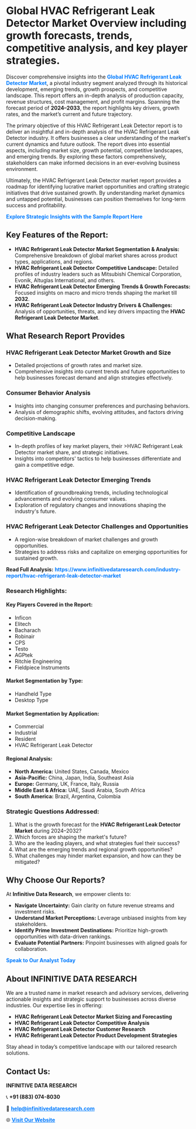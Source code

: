 <h1>Global HVAC Refrigerant Leak Detector Market Overview including growth forecasts, trends, competitive analysis, and key player strategies.</h1>
<p>
Discover comprehensive insights into the 
<a href="https://www.infinitivedataresearch.com/industry-report/hvac-refrigerant-leak-detector-market" rel="dofollow" style="color: #007BFF; text-decoration: none;"><strong>Global HVAC Refrigerant Leak Detector Market</strong></a>, a pivotal industry segment analyzed through its historical development, emerging trends, growth prospects, and competitive landscape. This report offers an in-depth analysis of production capacity, revenue structures, cost management, and profit margins. Spanning the forecast period of <strong>2024–2033</strong>, the report highlights key drivers, growth rates, and the market’s current and future trajectory.
</p>
<p>
The primary objective of this HVAC Refrigerant Leak Detector report is to deliver an insightful and in-depth analysis of the HVAC Refrigerant Leak Detector industry. It offers businesses a clear understanding of the market's current dynamics and future outlook. The report dives into essential aspects, including market size, growth potential, competitive landscapes, and emerging trends. By exploring these factors comprehensively, stakeholders can make informed decisions in an ever-evolving business environment.
</p>
<p>
Ultimately, the HVAC Refrigerant Leak Detector market report provides a roadmap for identifying lucrative market opportunities and crafting strategic initiatives that drive sustained growth. By understanding market dynamics and untapped potential, businesses can position themselves for long-term success and profitability.
</p>
<p>
<a href="https://www.infinitivedataresearch.com/request-sample/reportId=112176" style="color: #007BFF; text-decoration: none;"><strong>Explore Strategic Insights with the Sample Report Here</strong></a>
</p>

<h2>Key Features of the Report:</h2>
<ul>
<li><strong>HVAC Refrigerant Leak Detector Market Segmentation & Analysis:</strong> Comprehensive breakdown of global market shares across product types, applications, and regions.</li>
<li><strong>HVAC Refrigerant Leak Detector Competitive Landscape:</strong> Detailed profiles of industry leaders such as Mitsubishi Chemical Corporation, Evonik, Altuglas International, and others.</li>
<li><strong>HVAC Refrigerant Leak Detector Emerging Trends & Growth Forecasts:</strong> Focused insights on macro and micro trends shaping the market till <strong>2032</strong>.</li>
<li><strong>HVAC Refrigerant Leak Detector Industry Drivers & Challenges:</strong> Analysis of opportunities, threats, and key drivers impacting the <strong>HVAC Refrigerant Leak Detector Market</strong>.</li>
</ul>

<h2>What Research Report Provides</h2>
<h3>HVAC Refrigerant Leak Detector Market Growth and Size</h3>
<ul>
<li>Detailed projections of growth rates and market size.</li>
<li>Comprehensive insights into current trends and future opportunities to help businesses forecast demand and align strategies effectively.</li>
</ul>

<h3>Consumer Behavior Analysis</h3>
<ul>
<li>Insights into changing consumer preferences and purchasing behaviors.</li>
<li>Analysis of demographic shifts, evolving attitudes, and factors driving decision-making.</li>
</ul>

<h3>Competitive Landscape</h3>
<ul>
<li>In-depth profiles of key market players, their >HVAC Refrigerant Leak Detector market share, and strategic initiatives.</li>
<li>Insights into competitors' tactics to help businesses differentiate and gain a competitive edge.</li>
</ul>

<h3>HVAC Refrigerant Leak Detector Emerging Trends</h3>
<ul>
<li>Identification of groundbreaking trends, including technological advancements and evolving consumer values.</li>
<li>Exploration of regulatory changes and innovations shaping the industry's future.</li>
</ul>

<h3>HVAC Refrigerant Leak Detector Challenges and Opportunities</h3>
<ul>
<li>A region-wise breakdown of market challenges and growth opportunities.</li>
<li>Strategies to address risks and capitalize on emerging opportunities for sustained growth.</li>
</ul>
<p><strong>Read Full Analysis:</strong> <a href="https://www.infinitivedataresearch.com/industry-report/hvac-refrigerant-leak-detector-market" rel="dofollow" style="color: #007BFF; text-decoration: none;"><strong>https://www.infinitivedataresearch.com/industry-report/hvac-refrigerant-leak-detector-market</strong></a></p>
<h3>Research Highlights:</h3>
<h4>Key Players Covered in the Report:</h4>
<ul><li>Inficon</li><li>Elitech</li><li>Bacharach</li><li>Robinair</li><li>CPS</li><li>Testo</li><li>AGPtek</li><li>Ritchie Engineering</li><li>Fieldpiece Instruments</li></ul>
<h4>Market Segmentation by Type:</h4>
<ul><li>Handheld Type</li><li>Desktop Type</li></ul>
<h4>Market Segmentation by Application:</h4>
<ul><li>Commercial</li><li>Industrial</li><li>Resident</li><li>HVAC Refrigerant Leak Detector</li></ul>

<h4>Regional Analysis:</h4>
<ul>
<li><strong>North America:</strong> United States, Canada, Mexico</li>
<li><strong>Asia-Pacific:</strong> China, Japan, India, Southeast Asia</li>
<li><strong>Europe:</strong> Germany, UK, France, Italy, Russia</li>
<li><strong>Middle East & Africa:</strong> UAE, Saudi Arabia, South Africa</li>
<li><strong>South America:</strong> Brazil, Argentina, Colombia</li>
</ul>

<h3>Strategic Questions Addressed:</h3>
<ol>
<li>What is the growth forecast for the <strong>HVAC Refrigerant Leak Detector Market</strong> during 2024–2032?</li>
<li>Which forces are shaping the market's future?</li>
<li>Who are the leading players, and what strategies fuel their success?</li>
<li>What are the emerging trends and regional growth opportunities?</li>
<li>What challenges may hinder market expansion, and how can they be mitigated?</li>
</ol>

<h2>Why Choose Our Reports?</h2>
<p>At <strong>Infinitive Data Research</strong>, we empower clients to:</p>
<ul>
<li><strong>Navigate Uncertainty:</strong> Gain clarity on future revenue streams and investment risks.</li>
<li><strong>Understand Market Perceptions:</strong> Leverage unbiased insights from key stakeholders.</li>
<li><strong>Identify Prime Investment Destinations:</strong> Prioritize high-growth opportunities with data-driven rankings.</li>
<li><strong>Evaluate Potential Partners:</strong> Pinpoint businesses with aligned goals for collaboration.</li>
</ul>
<p><a href="https://www.infinitivedataresearch.com/industry-report/hvac-refrigerant-leak-detector-market" rel="dofollow" style="color: #007BFF; text-decoration: none;"><strong>Speak to Our Analyst Today</strong></a></p>

<h2>About INFINITIVE DATA RESEARCH</h2>
<p>We are a trusted name in market research and advisory services, delivering actionable insights and strategic support to businesses across diverse industries. Our expertise lies in offering:</p>
<ul>
<li><strong>HVAC Refrigerant Leak Detector Market Sizing and Forecasting</strong></li>
<li><strong>HVAC Refrigerant Leak Detector Competitive Analysis</strong></li>
<li><strong>HVAC Refrigerant Leak Detector Customer Research</strong></li>
<li><strong>HVAC Refrigerant Leak Detector Product Development Strategies</strong></li>
</ul>
<p>Stay ahead in today’s competitive landscape with our tailored research solutions.</p>

<h2>Contact Us:</h2>
<p><strong>INFINITIVE DATA RESEARCH</strong></p>
<p>📞 <strong>+91 (883) 074-8030</strong></p>
<p>📧 <strong><a href="mailto:help@infinitivedataresearch.com" style="color: #007BFF;">help@infinitivedataresearch.com</a></strong></p>
<p>🌐 <strong><a href="https://www.infinitivedataresearch.com" rel="dofollow" style="color: #007BFF;">Visit Our Website</a></strong></p>